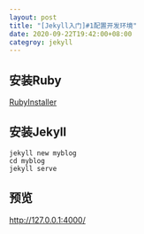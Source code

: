 ```yaml
---
layout: post
title: "[Jekyll入门]#1配置开发环境"
date: 2020-09-22T19:42:00+08:00
categroy: jekyll
---
```


## 安装Ruby

[RubyInstaller](https://rubyinstaller.org/downloads/)

## 安装Jekyll

```shell
jekyll new myblog
cd myblog
jekyll serve
```

## 预览

http://127.0.0.1:4000/
